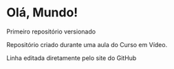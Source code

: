 # Olá, Mundo!
 Primeiro repositório versionado

 Repositório criado durante uma aula do Curso em Vídeo.

 Linha editada diretamente pelo site do GitHub
